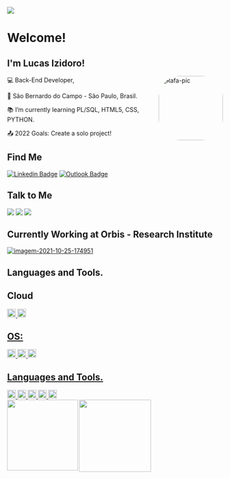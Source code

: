 ![](https://komarev.com/ghpvc/?username=lucasizi&color=blueviolet)

# Welcome!
## I'm Lucas Izidoro!
<img align="right" alt="Rafa-pic" height="150" style="border-radius:50px;" src="https://i.ibb.co/XZnBVtQ/imagem-2021-10-25-185031.png?width=676&height=676">

:computer: Back-End Developer,

:house_with_garden: São Bernardo do Campo - São Paulo, Brasil.

:books: I’m currently learning PL/SQL, HTML5, CSS, PYTHON.

:outbox_tray: 2022 Goals: Create a solo project!

## Find Me
[![Linkedin Badge](https://img.shields.io/badge/-LinkedIn-blue?style=flat-square&logo=Linkedin&logoColor=white&link=https://www.linkedin.com/in/lucas-izidoro-649851161/)](https://www.linkedin.com/in/lucas-izidoro-649851161/)
[![Outlook Badge](https://img.shields.io/badge/email--000?style=social&logo=microsoft-outlook&logoColor=0078d4&link=mailto:walafif81@gmail.com)](mailto:lucasizi10@hotmail.com)

## Talk to Me
<div>
  <a href="https://wa.me/5511953520476/" target="_blank"><img src="https://img.shields.io/badge/WhatsApp-25D366?style=for-the-badge&logo=whatsapp&logoColor=white" target="_blank"></a>
  <a href="https://www.instagram.com/luc_izidoro/" target="_blank"><img src="https://img.shields.io/badge/-Instagram-%23E4405F?style=for-the-badge&logo=instagram&logoColor=white" target="_blank"></a>
  <a href="https://discord.gg/GzF9cSBsW7" target="_blank"><img src="https://img.shields.io/badge/Discord-7289DA?style=for-the-badge&logo=discord&logoColor=white" target="_blank"></a>
</div>

## Currently Working at Orbis - Research Institute
<a href="https://www.orbispesquisa.com.br"><img src="https://static.wixstatic.com/media/f11e11_a1edb6aebce94fdc8bd58e176fdefd01~mv2.png/v1/fill/w_120,h_120,al_c/f11e11_a1edb6aebce94fdc8bd58e176fdefd01~mv2.png" alt="imagem-2021-10-25-174951" border="0"></a>

## Languages and Tools.

## Cloud
<div>
  <a href="https://github.com/lucasizi">
  <img height="20" src="https://img.shields.io/badge/Amazon_AWS-232F3E?style=for-the-badge&logo=amazon-aws&logoColor=white"/>
  <img height="20" src="https://img.shields.io/badge/microsoft%20azure-0089D6?style=for-the-badge&logo=microsoft-azure&logoColor=white"/>
</div>
  
## OS:
<div>
  <a href="https://github.com/lucasizi">
    <img height="20" src="https://img.shields.io/badge/Debian-A81D33?style=for-the-badge&logo=debian&logoColor=white"/>
    <img height="20" src="https://img.shields.io/badge/Linux-FCC624?style=for-the-badge&logo=linux&logoColor=black"/>
    <img height="20" src="https://img.shields.io/badge/Windows-0078D6?style=for-the-badge&logo=windows&logoColor=white"/>
</div>
  
## Languages and Tools.
  <div>
    <a href="https://github.com/lucasizi">
      <img height="20" src="https://img.shields.io/badge/Microsoft_SQL_Server-CC2927?style=for-the-badge&logo=microsoft-sql-server&logoColor=white"/>
      <img height="20" src="https://img.shields.io/badge/Python-FFD43B?style=for-the-badge&logo=python&logoColor=darkgreen"/>
      <img height="20" src="https://img.shields.io/badge/HTML-239120?style=for-the-badge&logo=html5&logoColor=white"/>
      <img height="20" src="https://img.shields.io/badge/CSS-239120?&style=for-the-badge&logo=css3&logoColor=white"/>
      <img height="20" src="https://img.shields.io/badge/C%23-239120?style=for-the-badge&logo=c-sharp&logoColor=white"/>
  </div>
    <div>
      <img align="left" height="165em" src="https://github-readme-stats.vercel.app/api?username=lucasizi&show_icons=true&theme=dracula&include_all_commits=true&count_private=true"/>
      <img align="left" height="168em" src="https://github-readme-stats.vercel.app/api/top-langs/?username=lucasizi&layout=compact&langs_count=7&theme=dracula"/>
    </div>
